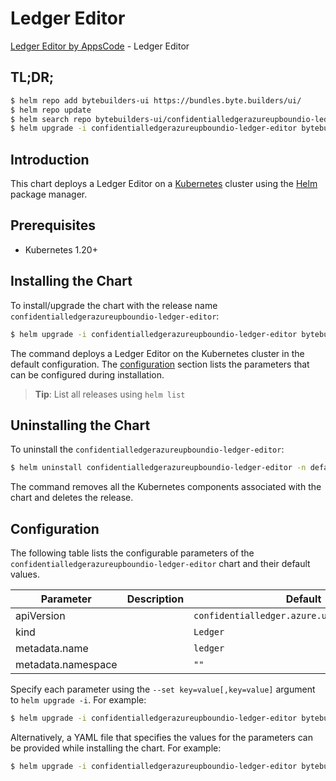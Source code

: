 # Ledger Editor

[Ledger Editor by AppsCode](https://byte.builders) - Ledger Editor

## TL;DR;

```bash
$ helm repo add bytebuilders-ui https://bundles.byte.builders/ui/
$ helm repo update
$ helm search repo bytebuilders-ui/confidentialledgerazureupboundio-ledger-editor --version=v0.4.18
$ helm upgrade -i confidentialledgerazureupboundio-ledger-editor bytebuilders-ui/confidentialledgerazureupboundio-ledger-editor -n default --create-namespace --version=v0.4.18
```

## Introduction

This chart deploys a Ledger Editor on a [Kubernetes](http://kubernetes.io) cluster using the [Helm](https://helm.sh) package manager.

## Prerequisites

- Kubernetes 1.20+

## Installing the Chart

To install/upgrade the chart with the release name `confidentialledgerazureupboundio-ledger-editor`:

```bash
$ helm upgrade -i confidentialledgerazureupboundio-ledger-editor bytebuilders-ui/confidentialledgerazureupboundio-ledger-editor -n default --create-namespace --version=v0.4.18
```

The command deploys a Ledger Editor on the Kubernetes cluster in the default configuration. The [configuration](#configuration) section lists the parameters that can be configured during installation.

> **Tip**: List all releases using `helm list`

## Uninstalling the Chart

To uninstall the `confidentialledgerazureupboundio-ledger-editor`:

```bash
$ helm uninstall confidentialledgerazureupboundio-ledger-editor -n default
```

The command removes all the Kubernetes components associated with the chart and deletes the release.

## Configuration

The following table lists the configurable parameters of the `confidentialledgerazureupboundio-ledger-editor` chart and their default values.

|     Parameter      | Description |                         Default                          |
|--------------------|-------------|----------------------------------------------------------|
| apiVersion         |             | <code>confidentialledger.azure.upbound.io/v1beta1</code> |
| kind               |             | <code>Ledger</code>                                      |
| metadata.name      |             | <code>ledger</code>                                      |
| metadata.namespace |             | <code>""</code>                                          |


Specify each parameter using the `--set key=value[,key=value]` argument to `helm upgrade -i`. For example:

```bash
$ helm upgrade -i confidentialledgerazureupboundio-ledger-editor bytebuilders-ui/confidentialledgerazureupboundio-ledger-editor -n default --create-namespace --version=v0.4.18 --set apiVersion=confidentialledger.azure.upbound.io/v1beta1
```

Alternatively, a YAML file that specifies the values for the parameters can be provided while
installing the chart. For example:

```bash
$ helm upgrade -i confidentialledgerazureupboundio-ledger-editor bytebuilders-ui/confidentialledgerazureupboundio-ledger-editor -n default --create-namespace --version=v0.4.18 --values values.yaml
```
